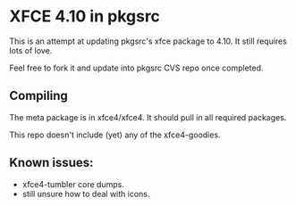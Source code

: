 XFCE 4.10 in pkgsrc
===================

This is an attempt at updating pkgsrc's xfce package to 4.10.
It still requires lots of love.

Feel free to fork it and update into pkgsrc CVS repo once completed.

Compiling
---------

The meta package is in xfce4/xfce4.
It should pull in all required packages.

This repo doesn't include (yet) any of the xfce4-goodies.

Known issues:
-------------
- xfce4-tumbler core dumps.
- still unsure how to deal with icons.
